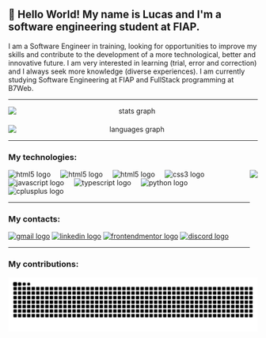 <h2>👋 Hello World! My name is Lucas and I'm a software engineering student at FIAP.</h2>

I am a Software Engineer in training, looking for opportunities to improve my skills and contribute to the development of a more technological, better and innovative future. I am very interested in learning (trial, error and correction) and I always seek more knowledge (diverse experiences). I am currently studying Software Engineering at FIAP and FullStack programming at B7Web.

---

<div align="center" style="display: flex; flex-direction: column; gap: 20px;">
  <img src="https://github-readme-stats.vercel.app/api?username=1imperador0&hide_title=false&hide_rank=false&show_icons=true&include_all_commits=true&count_private=true&disable_animations=false&theme=dracula&locale=en&hide_border=false" style="width: 100%;" alt="stats graph"  />
  <img src="https://github-readme-stats.vercel.app/api/top-langs?username=1imperador0&locale=en&hide_title=false&layout=compact&card_width=350&langs_count=5&theme=dracula&hide_border=false" style="width: 100%;" alt="languages graph"  />
</div>

---

<h3>My technologies:</h3>

<img align="right" height="175" src="https://media3.giphy.com/media/v1.Y2lkPTc5MGI3NjExM2JkamlpenhhbWljcHh4c3g0bmh3ZmQ0czhrNjRqYjBqM25tbmk0ZiZlcD12MV9pbnRlcm5hbF9naWZfYnlfaWQmY3Q9Zw/lP8ezu4iNVmZYOZn3j/giphy.gif"  />

<div align="left">
  <img src="https://cdn.jsdelivr.net/gh/devicons/devicon/icons/git/git-original.svg" height="30" alt="html5 logo"  />
  <img width="12" />
  <img src="https://cdn.jsdelivr.net/gh/devicons/devicon/icons/github/github-original.svg" height="30" background-color="white" alt="html5 logo"  />
  <img width="12" />
  <img src="https://cdn.jsdelivr.net/gh/devicons/devicon/icons/html5/html5-original.svg" height="30" alt="html5 logo"  />
  <img width="12" />
  <img src="https://cdn.jsdelivr.net/gh/devicons/devicon/icons/css3/css3-original.svg" height="30" alt="css3 logo"  />
  <img width="12" />
  <img src="https://cdn.jsdelivr.net/gh/devicons/devicon/icons/javascript/javascript-original.svg" height="30" alt="javascript logo"  />
  <img width="12" />
  <img src="https://cdn.jsdelivr.net/gh/devicons/devicon/icons/typescript/typescript-original.svg" height="30" alt="typescript logo"  />
  <img width="12" />
  <img src="https://cdn.jsdelivr.net/gh/devicons/devicon/icons/python/python-original.svg" height="30" alt="python logo"  />
  <img width="12" />
  <img src="https://cdn.jsdelivr.net/gh/devicons/devicon/icons/cplusplus/cplusplus-original.svg" height="30" alt="cplusplus logo"  />
</div>

---

<h3>My contacts:</h3>

<div align="left">
  <a href=""><img src="https://img.shields.io/static/v1?message=Gmail&logo=gmail&label=&color=D14836&logoColor=white&labelColor=&style=for-the-badge" height="35" alt="gmail logo"  /></a>
  <a href="https://www.linkedin.com/in/luca5-5ena/"><img src="https://img.shields.io/static/v1?message=LinkedIn&logo=linkedin&label=&color=0077B5&logoColor=white&labelColor=&style=for-the-badge" height="35" alt="linkedin logo"  /></a>
  <a href="https://www.frontendmentor.io/profile/1IMperaDOR0"><img src="https://img.shields.io/static/v1?message=Frontendmentor&logo=frontendmentor&label=&color=4156a4&logoColor=white&labelColor=&style=for-the-badge" height="35" alt="frontendmentor logo"  /></a>
  <a href=""><img src="https://img.shields.io/static/v1?message=Discord&logo=discord&label=&color=7289DA&logoColor=white&labelColor=&style=for-the-badge" height="35" alt="discord logo"  /></a>
</div>

---

<h3>My contributions:</h3>

<div align=center>
  <img src="https://raw.githubusercontent.com/1IMperaDOR0/1IMperaDOR0/output/snake.svg" alt="Snake animation" />
</div>